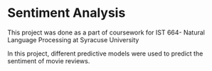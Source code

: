# Sentiment Analysis

This project was done as a part of coursework for IST 664- Natural Language Processing at Syracuse University

In this project, different predictive models were used to predict the sentiment of movie reviews. 
